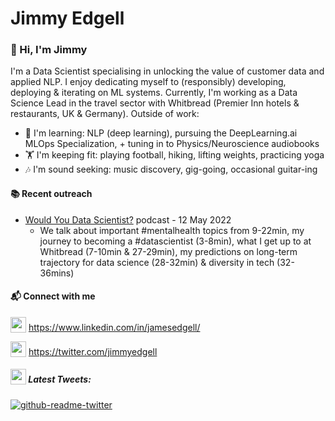 # Jimmy Edgell
### 👋 Hi, I'm Jimmy

I'm a Data Scientist specialising in unlocking the value of customer data and applied NLP. I enjoy dedicating myself to (responsibly) developing, deploying & iterating on ML systems. Currently, I'm working as a Data Science Lead in the travel sector with Whitbread (Premier Inn hotels & restaurants, UK & Germany). Outside of work:

- 🌱 I'm learning: NLP (deep learning), pursuing the DeepLearning.ai MLOps Specialization, + tuning in to Physics/Neuroscience audiobooks
- 🏋️ I'm keeping fit: playing football, hiking, lifting weights, practicing yoga
- 🎶 I'm sound seeking: music discovery, gig-going, occasional guitar-ing

#### 📚 Recent outreach
- [Would You Data Scientist?](https://open.spotify.com/episode/7mkGMifHYzFdoa91H5yfVw?si=_FEcj5oyQHyDbtr-fmY-gg&nd=1) podcast - 12 May 2022
  *  We talk about important #mentalhealth topics from 9-22min, my journey to becoming a #datascientist (3-8min), what I get up to at Whitbread (7-10min & 27-29min), my predictions on long-term trajectory for data science (28-32min) & diversity in tech (32-36mins)

#### 📬 Connect with me
 <img src ="https://img.shields.io/badge/LinkedIn-0077B5?style=for-the-badge&logo=linkedin&logoColor=white" height="25" style="vertical-align:bottom"> https://www.linkedin.com/in/jamesedgell/

 <img src ="https://img.shields.io/badge/Twitter-1DA1F2?style=for-the-badge&logo=twitter&logoColor=white" height="25" style="vertical-align:bottom"> https://twitter.com/jimmyedgell

##### <img src ="http://assets.stickpng.com/images/580b57fcd9996e24bc43c53e.png" height="25" style="vertical-align:bottom"> Latest Tweets:
<!-- TWITTER:START -->
[![github-readme-twitter](https://github-readme-twitter.gazf.vercel.app/api?id=JimmyEdgell)](https://github.com/gazf/github-readme-twitter)

<!-- TWITTER:END -->
